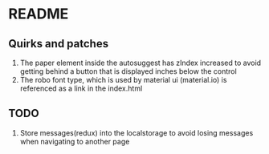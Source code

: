 # README
## Quirks and patches
1. The paper element inside the autosuggest has zIndex increased to avoid getting behind a button that is displayed inches below the control
2. The robo font type, which is used by material ui (material.io) is referenced as a link in the index.html
## TODO
1. Store messages(redux) into the localstorage to avoid losing messages when navigating to another page
